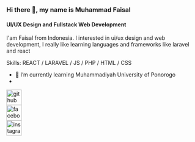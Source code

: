 ### Hi there 👋, my name is Muhammad Faisal
#### UI/UX Design and Fullstack Web Development
<!-- ![UI/UX Design and Fullstack Web Development](https://arturssmirnovs.github.io/github-profile-readme-generator/images/banner.png) -->

I'am Faisal from Indonesia.
I interested in ui/ux design and web development, I really like learning languages ​​and frameworks like laravel and react

Skills: REACT / LARAVEL / JS / PHP / HTML / CSS

- 🌱 I’m currently learning Muhammadiyah University of Ponorogo 
- 


[<img src='https://cdn.jsdelivr.net/npm/simple-icons@3.0.1/icons/github.svg' alt='github' height='40'>](https://github.com/matfaisal)  
[<img src='https://cdn.jsdelivr.net/npm/simple-icons@3.0.1/icons/facebook.svg' alt='facebook' height='40'>](https://www.facebook.com/matfaisall)  
[<img src='https://cdn.jsdelivr.net/npm/simple-icons@3.0.1/icons/instagram.svg' alt='instagram' height='40'>](https://www.instagram.com/matfaisall/)  

